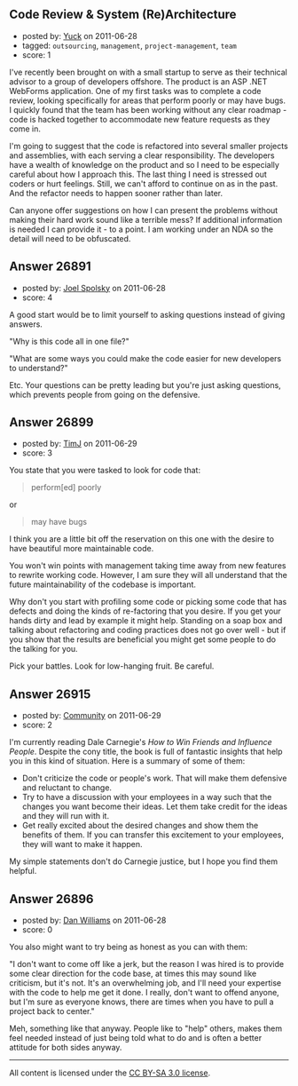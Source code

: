 ## Code Review & System (Re)Architecture

- posted by: [Yuck](https://stackexchange.com/users/-1/11398-yuck) on 2011-06-28
- tagged: `outsourcing`, `management`, `project-management`, `team`
- score: 1

I've recently been brought on with a small startup to serve as their technical advisor to a group of developers offshore.  The product is an ASP .NET WebForms application.  One of my first tasks was to complete a code review, looking specifically for areas that perform poorly or may have bugs. I quickly found that the team has been working without any clear roadmap - code is hacked together to accommodate new feature requests as they come in.

I'm going to suggest that the code is refactored into several smaller projects and assemblies, with each serving a clear responsibility.  The developers have a wealth of knowledge on the product and so I need to be especially careful about how I approach this.  The last thing I need is stressed out coders or hurt feelings.  Still, we can't afford to continue on as in the past.  And the refactor needs to happen sooner rather than later.

Can anyone offer suggestions on how I can present the problems without making their hard work sound like a terrible mess?  If additional information is needed I can provide it - to a point.  I am working under an NDA so the detail will need to be obfuscated.


## Answer 26891

- posted by: [Joel Spolsky](https://stackexchange.com/users/-1/4335-joel-spolsky) on 2011-06-28
- score: 4

A good start would be to limit yourself to asking questions instead of giving answers.

"Why is this code all in one file?"

"What are some ways you could make the code easier for new developers to understand?"

Etc. Your questions can be pretty leading but you're just asking questions, which prevents people from going on the defensive.


## Answer 26899

- posted by: [TimJ](https://stackexchange.com/users/-1/1172-timj) on 2011-06-29
- score: 3

You state that you were tasked to look for code that:

> perform[ed] poorly

or 

> may have bugs

I think you are a little bit off the reservation on this one with the desire to have beautiful more maintainable code.  

You won't win points with management taking time away from new features to rewrite working code.  However, I am sure they will all understand that the future maintainability of the codebase is important.

Why don't you start with profiling some code or picking some code that has defects and doing the kinds of re-factoring that you desire.  If you get your hands dirty and lead by example it might help.  Standing on a soap box and talking about refactoring and coding practices does not go over well - but if you show that the results are beneficial you might get some people to do the talking for you. 

Pick your battles.  Look for low-hanging fruit.  Be careful.




## Answer 26915

- posted by: [Community](https://stackexchange.com/users/-1/-1-community) on 2011-06-29
- score: 2

I'm currently reading Dale Carnegie's *How to Win Friends and Influence People*.  Despite the cony title, the book is full of fantastic insights that help you in this kind of situation.  Here is a summary of some of them:

 - Don't criticize the code or people's work.  That will make them defensive and reluctant to change.
 - Try to have a discussion with your employees in a way such that the changes you want become their ideas.  Let them take credit for the ideas and they will run with it.
 - Get really excited about the desired changes and show them the benefits of them.  If you can transfer this excitement to your employees, they will want to make it happen.

My simple statements don't do Carnegie justice, but I hope you find them helpful.


## Answer 26896

- posted by: [Dan Williams](https://stackexchange.com/users/-1/2138-dan-williams) on 2011-06-28
- score: 0

You also might want to try being as honest as you can with them:

"I don't want to come off like a jerk, but the reason I was hired is to provide some clear direction for the code base, at times this may sound like criticism, but it's not.  It's an overwhelming job, and I'll need your expertise with the code to help me get it done.  I really, don't want to offend anyone, but I'm sure as everyone knows, there are times when you have to pull a project back to center."

Meh, something like that anyway.  People like to "help" others, makes them feel needed instead of just being told what to do and is often a better attitude for both sides anyway.



---

All content is licensed under the [CC BY-SA 3.0 license](https://creativecommons.org/licenses/by-sa/3.0/).
